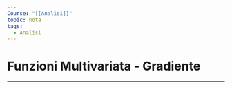 ```yaml
---
Course: "[[Analisi]]"
topic: nota
tags:
  - Analisi
---
```

# Funzioni Multivariata - Gradiente
---
